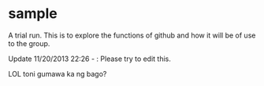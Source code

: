 sample
======

A trial run. This is to explore the functions of github and how it will be of use to the group.

Update 11/20/2013 22:26 - : Please try to edit this.

LOL toni gumawa ka ng bago?
